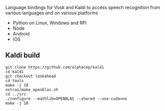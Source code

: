 Language bindings for Vosk and Kaldi to access speech recognition from various languages and on various platforms

  * Python on Linux, Windows and RPi
  * Node
  * Android
  * iOS

## Kaldi build

```
git clone https://github.com/alphacep/kaldi
cd kaldi
git checkout lookahead
cd tools
make -j 10
extras/make_openblas.sh
cd ../src
./configure --mathlib=OPENBLAS --shared --use-cuda=no
make -j 10
```
